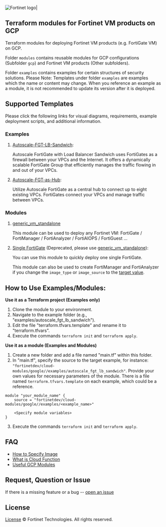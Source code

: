 ![Fortinet logo|](https://upload.wikimedia.org/wikipedia/commons/thumb/6/62/Fortinet_logo.svg/320px-Fortinet_logo.svg.png)

## Terraform modules for Fortinet VM products on GCP

Terraform modules for deploying Fortinet VM products (e.g. FortiGate VM) on GCP. 

Folder `modules` contains reusable modules for GCP configurations (Subfolder `gcp`) and Fortinet VM products (Other subfolders). 

Folder `examples` contains examples for certain structures of security solutions. Please Note: Templates under folder `examples` are examples which the name or content may change. When you reference an example as a module, it is not recommended to update its version after it is deployed.

## Supported Templates

Please click the following links for visual diagrams, requirements, example deployment scripts, and additional information.

### Examples
1. [Autoscale-FGT-LB-Sandwich](https://github.com/fortinetdev/terraform-google-cloud-modules/blob/main/docs/autoscale_fgt_lb_sandwich.md):
    
    Autoscale FortiGate with Load Balancer Sandwich uses FortiGates as a firewall between your VPCs and the Internet. It offers a dynamically scalable FortiGate Group that efficiently manages the traffic flowing in and out of your VPCs.

2. [Autoscale-FGT-as-Hub](https://github.com/fortinetdev/terraform-google-cloud-modules/blob/main/docs/autoscale_fgt_as_hub.md):
    
    Utilize Autoscale FortiGate as a central hub to connect up to eight existing VPCs. FortiGates connect your VPCs and manage traffic between VPCs.

### Modules
1. [generic_vm_standalone](https://github.com/fortinetdev/terraform-google-cloud-modules/blob/main/docs/module_generic_vm_standalone.md)

    This module can be used to deploy any Fortinet VM: FortiGate / FortiManager / FortiAnalyzer / FortiAIOPS / FortiGuest ...


2. [Single FortiGate](https://github.com/fortinetdev/terraform-google-cloud-modules/blob/main/docs/fgt_single.md)  (Deprecated, please use [generic_vm_standalone](https://github.com/fortinetdev/terraform-google-cloud-modules/blob/main/docs/module_generic_vm_standalone.md)):

    You can use this module to quickly deploy one single FortiGate.

    This module can also be used to create FortiManager and FortiAnalyzer if you change the `image_type` or `image_source` to the [target value](https://github.com/fortinetdev/terraform-google-cloud-modules/blob/main/docs/guide_image.md#image-list).



## How to Use Examples/Modules:

**Use it as a Terraform project (Examples only)**

1. Clone the module to your environment. 
2. Navigate to the example folder (e.g., "examples/autoscale_fgt_lb_sandwich").
3. Edit the file "terraform.tfvars.template" and rename it to "terraform.tfvars".
4. Execute the commands `terraform init` and `terraform apply`. 

**Use it as a module (Examples and Modules)**

1. Create a new folder and add a file named "main.tf" within this folder. 
2. In "main.tf", specify the source to the target example, for instance: `"fortinetdev/cloud-modules/google//examples/autoscale_fgt_lb_sandwich"`. Provide your own values for necessary parameters of the module. There is a file named `terraform.tfvars.template` on each example, which could be a reference. 

``` 
module "your_module_name" { 
    source = "fortinetdev/cloud-modules/google//examples/<example_name>" 

    <Specify module variables>
} 
``` 
3. Execute the commands `terraform init` and `terraform apply`.

## FAQ
- [How to Specify Image](https://github.com/fortinetdev/terraform-google-cloud-modules/blob/main/docs/guide_image.md)
- [What is Cloud Function](https://github.com/fortinetdev/terraform-google-cloud-modules/blob/main/docs/guide_function.md)
- [Useful GCP Modules](https://github.com/fortinetdev/terraform-google-cloud-modules/blob/main/docs/guide_gcp_modules.md)

## Request, Question or Issue

If there is a missing feature or a bug -- [open an issue](https://github.com/fortinetdev/terraform-google-cloud-modules/issues/new)

## License

[License](https://github.com/fortinetdev/terraform-google-cloud-modules/blob/main/LICENSE) © Fortinet Technologies. All rights reserved.